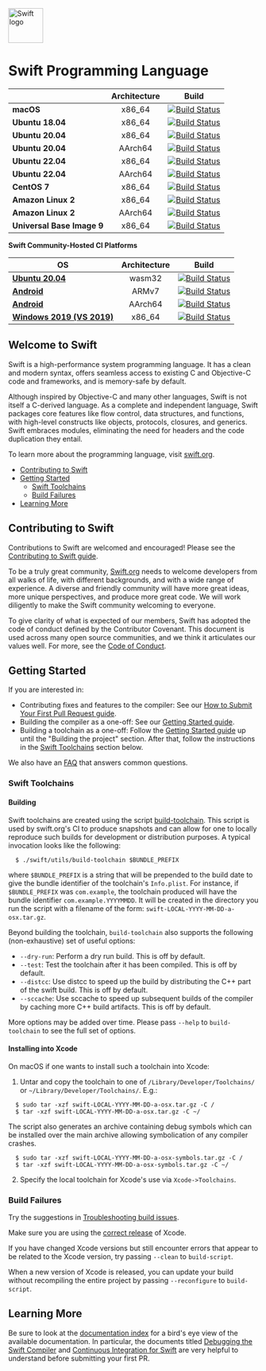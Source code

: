 <!--
SPDX-FileCopyrightText: ©2014 - 2017 Apple Inc. and the Swift project authors https://github.com/apple/swift
SPDX-License-Identifier: Apache License 2.0
-->

<picture>
  <source media="(prefers-color-scheme: dark)" srcset="https://www.swift.org/assets/images/swift~dark.svg">
  <img src="https://www.swift.org/assets/images/swift.svg" alt="Swift logo" height="70">
</picture>

# Swift Programming Language


| | **Architecture** | **Build** |
|---|:---:|:---:|
| **macOS**        | x86_64 |[![Build Status](https://ci.swift.org/job/oss-swift-package-macos/lastCompletedBuild/badge/icon)](https://ci.swift.org/job/oss-swift-package-macos)|
| **Ubuntu 18.04** | x86_64 |[![Build Status](https://ci.swift.org/job/oss-swift-package-ubuntu-18_04/lastCompletedBuild/badge/icon)](https://ci.swift.org/job/oss-swift-package-ubuntu-18_04)|
| **Ubuntu 20.04** | x86_64 |[![Build Status](https://ci.swift.org/job/oss-swift-package-ubuntu-20_04/lastCompletedBuild/badge/icon)](https://ci.swift.org/job/oss-swift-package-ubuntu-20_04)|
| **Ubuntu 20.04** | AArch64 |[![Build Status](https://ci.swift.org/job/oss-swift-package-ubuntu-20_04-aarch64/lastCompletedBuild/badge/icon)](https://ci.swift.org/job/oss-swift-package-ubuntu-20_04-aarch64)|
| **Ubuntu 22.04** | x86_64 |[![Build Status](https://ci.swift.org/job/oss-swift-package-ubuntu-22_04/lastCompletedBuild/badge/icon)](https://ci.swift.org/job/oss-swift-package-ubuntu-22_04)|
| **Ubuntu 22.04** | AArch64 |[![Build Status](https://ci.swift.org/job/oss-swift-package-ubuntu-22_04-aarch64/lastCompletedBuild/badge/icon)](https://ci.swift.org/job/oss-swift-package-ubuntu-22_04-aarch64)|
| **CentOS 7** | x86_64 |[![Build Status](https://ci.swift.org/job/oss-swift-package-centos-7/lastCompletedBuild/badge/icon)](https://ci.swift.org/job/oss-swift-package-centos-7)|
| **Amazon Linux 2** | x86_64 |[![Build Status](https://ci.swift.org/job/oss-swift-package-amazon-linux-2/lastCompletedBuild/badge/icon)](https://ci.swift.org/job/oss-swift-package-amazon-linux-2)|
| **Amazon Linux 2** | AArch64 |[![Build Status](https://ci.swift.org/job/oss-swift-package-amazon-linux-2-aarch64/lastCompletedBuild/badge/icon)](https://ci.swift.org/job/oss-swift-package-amazon-linux-2-aarch64)|
| **Universal Base Image 9** | x86_64 |[![Build Status](https://ci.swift.org/job/oss-swift-package-ubi-9/lastCompletedBuild/badge/icon)](https://ci.swift.org/job/oss-swift-package-ubi-9)|

**Swift Community-Hosted CI Platforms**

| **OS** | **Architecture** | **Build** |
|---|:---:|:---:|
|**[Ubuntu 20.04](https://github.com/apple/swift-community-hosted-continuous-integration/blob/main/nodes/wasm32_ubuntu_20.04.json)** | wasm32 |[![Build Status](https://ci-external.swift.org/job/oss-swift-RA-linux-ubuntu-20.04-webassembly/lastCompletedBuild/badge/icon)](https://ci-external.swift.org/job/oss-swift-RA-linux-ubuntu-20.04-webassembly)|
|**[Android](https://github.com/apple/swift-community-hosted-continuous-integration/blob/main/nodes/x86_64_ubuntu_16_04_LTS_android.json)** | ARMv7 |[![Build Status](https://ci-external.swift.org/job/oss-swift-RA-linux-ubuntu-16.04-android/lastCompletedBuild/badge/icon)](https://ci-external.swift.org/job/oss-swift-RA-linux-ubuntu-16.04-android)|
|**[Android](https://github.com/apple/swift-community-hosted-continuous-integration/blob/main/nodes/x86_64_ubuntu_16_04_LTS_android.json)** | AArch64 |[![Build Status](https://ci-external.swift.org/job/oss-swift-RA-linux-ubuntu-16.04-android-arm64/lastCompletedBuild/badge/icon)](https://ci-external.swift.org/job/oss-swift-RA-linux-ubuntu-16.04-android-arm64)|
|**[Windows 2019 (VS 2019)](https://github.com/apple/swift-community-hosted-continuous-integration/blob/main/nodes/x86_64_windows_2019_VS2019.json)** | x86_64 | [![Build Status](https://ci-external.swift.org/job/oss-swift-windows-x86_64-vs2019/lastCompletedBuild/badge/icon)](https://ci-external.swift.org/job/oss-swift-windows-x86_64-vs2019)|

## Welcome to Swift

Swift is a high-performance system programming language.  It has a clean
and modern syntax, offers seamless access to existing C and Objective-C code
and frameworks, and is memory-safe by default.

Although inspired by Objective-C and many other languages, Swift is not itself a
C-derived language. As a complete and independent language, Swift packages core
features like flow control, data structures, and functions, with high-level
constructs like objects, protocols, closures, and generics. Swift embraces
modules, eliminating the need for headers and the code duplication they entail.

To learn more about the programming language, visit [swift.org](https://swift.org/documentation/).

- [Contributing to Swift](#contributing-to-swift)
- [Getting Started](#getting-started)
  - [Swift Toolchains](#swift-toolchains)
  - [Build Failures](#build-failures)
- [Learning More](#learning-more)

## Contributing to Swift

Contributions to Swift are welcomed and encouraged! Please see the
[Contributing to Swift guide](https://swift.org/contributing/).

To be a truly great community, [Swift.org](https://swift.org/) needs to welcome
developers from all walks of life, with different backgrounds, and with a wide
range of experience. A diverse and friendly community will have more great
ideas, more unique perspectives, and produce more great code. We will work
diligently to make the Swift community welcoming to everyone.

To give clarity of what is expected of our members, Swift has adopted the
code of conduct defined by the Contributor Covenant. This document is used
across many open source communities, and we think it articulates our values
well. For more, see the [Code of Conduct](https://swift.org/code-of-conduct/).

## Getting Started

If you are interested in:
- Contributing fixes and features to the compiler: See our
  [How to Submit Your First Pull Request guide](/docs/HowToGuides/FirstPullRequest.md).
- Building the compiler as a one-off: See our [Getting Started guide][].
- Building a toolchain as a one-off: Follow the [Getting Started guide][]
  up until the "Building the project" section. After that, follow the
  instructions in the [Swift Toolchains](#swift-toolchains) section below.

We also have an [FAQ](/docs/HowToGuides/FAQ.md) that answers common questions.

[Getting Started guide]: /docs/HowToGuides/GettingStarted.md

### Swift Toolchains

#### Building

Swift toolchains are created using the script
[build-toolchain](https://github.com/apple/swift/blob/main/utils/build-toolchain). This
script is used by swift.org's CI to produce snapshots and can allow for one to
locally reproduce such builds for development or distribution purposes. A typical 
invocation looks like the following:

```
  $ ./swift/utils/build-toolchain $BUNDLE_PREFIX
```

where ``$BUNDLE_PREFIX`` is a string that will be prepended to the build 
date to give the bundle identifier of the toolchain's ``Info.plist``. For 
instance, if ``$BUNDLE_PREFIX`` was ``com.example``, the toolchain 
produced will have the bundle identifier ``com.example.YYYYMMDD``. It 
will be created in the directory you run the script with a filename 
of the form: ``swift-LOCAL-YYYY-MM-DD-a-osx.tar.gz``.

Beyond building the toolchain, ``build-toolchain`` also supports the 
following (non-exhaustive) set of useful options:

- ``--dry-run``: Perform a dry run build. This is off by default.
- ``--test``: Test the toolchain after it has been compiled. This is off by default.
- ``--distcc``: Use distcc to speed up the build by distributing the C++ part of
  the swift build. This is off by default.
- ``--sccache``: Use sccache to speed up subsequent builds of the compiler by
  caching more C++ build artifacts. This is off by default.

More options may be added over time. Please pass ``--help`` to
``build-toolchain`` to see the full set of options.

#### Installing into Xcode

On macOS if one wants to install such a toolchain into Xcode:

1. Untar and copy the toolchain to one of `/Library/Developer/Toolchains/` or
   `~/Library/Developer/Toolchains/`. E.g.:

```
  $ sudo tar -xzf swift-LOCAL-YYYY-MM-DD-a-osx.tar.gz -C /
  $ tar -xzf swift-LOCAL-YYYY-MM-DD-a-osx.tar.gz -C ~/
```

The script also generates an archive containing debug symbols which
can be installed over the main archive allowing symbolication of any
compiler crashes.

```
  $ sudo tar -xzf swift-LOCAL-YYYY-MM-DD-a-osx-symbols.tar.gz -C /
  $ tar -xzf swift-LOCAL-YYYY-MM-DD-a-osx-symbols.tar.gz -C ~/
```

2. Specify the local toolchain for Xcode's use via `Xcode->Toolchains`.

### Build Failures

Try the suggestions in
[Troubleshooting build issues](/docs/HowToGuides/GettingStarted.md#troubleshooting-build-issues).

Make sure you are using the
[correct release](/docs/HowToGuides/GettingStarted.md#installing-dependencies)
of Xcode.

If you have changed Xcode versions but still encounter errors that appear to
be related to the Xcode version, try passing `--clean` to `build-script`.

When a new version of Xcode is released, you can update your build without
recompiling the entire project by passing `--reconfigure` to `build-script`.

## Learning More

Be sure to look at the [documentation index](/docs/README.md) for a bird's eye
view of the available documentation. In particular, the documents titled
[Debugging the Swift Compiler](docs/DebuggingTheCompiler.md) and
[Continuous Integration for Swift](docs/ContinuousIntegration.md) are very
helpful to understand before submitting your first PR.
